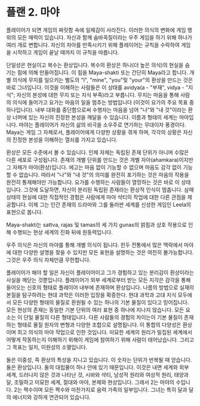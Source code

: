 # 플랜 2. 마야

플레이어가 되면 게임의 짜릿함 속에 일체감이 사라진다. 이러한 의식의 변화에 게임 행위의 모든 매력이 있습니다. 자신과 함께 숨바꼭질이라는 우주 게임을 하기 위해 하나가 여러 개로 변합니다. 자신의 자아를 만족시키기 위해 플레이어는 규칙을 수락하여 게임을 시작하고 게임이 끝날 때까지 이 규칙을 따릅니다.

단일성은 현실이고 복수는 환상입니다. 복수의 환상은 하나(더 높은 의식)의 현실을 숨기는 힘에 의해 만들어집니다. 이 힘을 Maya-shakti 또는 간단히 Maya라고 합니다. 개별 의식에 무지를 일으키는 별도의 "I", "mine", "you"및 "your"의 환상을 만드는 것은 바로 그녀입니다. 이것을 이해하는 사람들은 이 상태를 avidya(a - "부재", vidya - "지식"; 자신의 본성에 대한 무지 또는 지식 부족)라고 부릅니다. 무지는 마음을 통해 사람의 의식에 들어가고 요가는 마음의 일을 멈추는 방법입니다 (이것이 요가의 주요 목표 중 하나입니다). 내부 대화를 중단함으로써 수행자는 마음을 넘어 "나"와 "내 것"이라는 환상 너머에 있는 자신의 진정한 본성을 깨달을 수 있습니다. 이름과 형태의 세계는 마야입니다. 마야는 플레이어가 자신의 삶의 비극을 소우주로 연기하는 무대이자 풍경이다. Maya는 게임 그 자체로서, 플레이어에게 다양한 상황을 겪게 하며, 각각의 상황은 자신의 진정한 본성을 이해하는 열쇠를 가지고 있습니다.

환상은 모든 수준에서 볼 수 있습니다. 인체 자체는 독립된 존재 단위가 아니며 수많은 다른 세포로 구성됩니다. 존재의 개별 단위를 만드는 것은 개별 자아(ahamkara)이지만 그 자체가 마야(환상)입니다. 에고는 마음 없이 기능할 수 없으며 마음도 감각 없이 기능할 수 없습니다. 따라서 "나"와 "내 것"의 의미를 완전히 포기하는 것은 마음의 작용을 완전히 통제해야만 가능합니다. 요가를 수행하는 사람들이 열망하는 것은 바로 이 상태입니다. 그것에 도달하면, 자신이 분리된 독립된 존재라는 환상적 인식이 멈춥니다. 삼매 상태의 현실에 대한 직접적인 경험은 사람에게 마야 샥티의 작업에 대한 다른 관점을 제공합니다. 이제 그는 인간 존재의 드라마와 그를 둘러싼 세계를 신성한 게임인 Leela의 표현으로 봅니다.

Maya-shakti는 sattva, rajas 및 tamas의 세 가지 gunas의 얽힘과 상호 작용으로 인해 수행되는 현상 세계의 진화 뒤에 원동력입니다.

우주 의식은 자신의 마야를 통해 개별 의식이 됩니다. 힌두 전통에서 많은 맥락에서 마야에 대한 다양한 설명을 찾을 수 있지만 모든 표현을 설명하는 것은 여전히 불가능합니다. 그것은 우주 의식 자체만큼 무한합니다.

플레이어가 해야 할 일은 자신이 플레이어이고 그가 경험하고 있는 분리감이 환상이라는 사실을 깨닫는 것뿐입니다. 플레이어가 외부 세계로부터 받는 모든 지각은 감각을 통해 들어오는 신호의 형태로 플레이어 내부에 존재하며 환상입니다. 나름의 방법으로 실재의 본질을 탐구하려는 현대 과학은 이러한 입장을 확증한다. 현대 과학과 고대 지식 모두에서 모든 다양한 형태의 물질로 환원될 수 있는 하나의 기본 물질이 있다고 믿어집니다. 모든 현상의 존재는 동일한 기본 단위의 여러 표현 중 하나에 지나지 않습니다. 모든 요소는 이 단일 물질의 다른 형태입니다. 다른 사람들의 경험의 차이는이 기본 물질이 존재하는 형태로 물질 원자의 변형과 다양한 조합으로 설명됩니다. 이 통합의 다양성은 환상이며 최고 의식의 마야 작업으로 인한 것입니다. 미묘한 세계의 원리가 밀집된 세계에서 어떻게 작동하는지 이해하기 위해이 게임에 참여하기 위해 사람이 태어났습니다. 그리고 그 목표는 일치, 이원성의 소멸입니다.

둘은 이중성, 즉 환상의 특성을 지니고 있습니다. 이 숫자는 단위가 반복될 때 얻습니다. 둘은 환상입니다. 둘의 대립물이 하나 안에 있기 때문입니다. 이것은 내면 세계와 외부 세계, 드러나지 않은 것과 나타난 것, 시바와 샥티, 남성적 원리와 여성적 원리, 태양과 달, 조밀하고 미묘한 세계, 절대와 마야, 본체와 현상입니다. 그래서 2는 마야의 수입니다. 2는 짝수이며 모든 짝수와 마찬가지로 음력 가족의 일부입니다. 그녀는 특히 달과 달의 에너지와 강하게 연관되어 있습니다.
